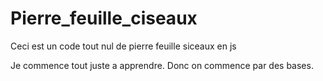 # Pierre_feuille_ciseaux
Ceci est un code tout nul de pierre feuille siceaux en js

Je commence tout juste a apprendre. Donc on commence par des bases.
